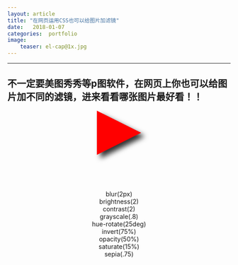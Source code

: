 ```yaml
---
layout: article 
title: "在网页运用CSS也可以给图片加滤镜"
date:   2018-01-07
categories:  portfolio
image:
    teaser: el-cap@1x.jpg
---
```

---
不一定要美图秀秀等p图软件，在网页上你也可以给图片加不同的滤镜，进来看看哪张图片最好看！！
--------
<body>
	<center>
	<div class="tri-right"></div>
	<div class="filter-blur">blur(2px)</div>
	<div class="filter-brightness">brightness(2)</div>
	<div class="filter-contrast">contrast(2)</div>
	<div class="filter-grayscale">grayscale(.8)</div>
	<div class="filter-hue-rotate">hue-rotate(25deg)</div>
	<div class="filter-invert">invert(75%)</div>
	<div class="filter-opacity">opacity(50%)</div>
	<div class="filter-saturate">saturate(15%)</div>
	<div class="filter-sepia">sepia(.75)</div>
	</center>
	<style type="text/css">
.tri-right {
	width: 0;
	height: 0;
	border-top: 3.125rem solid transparent;
	border-left: 6.25rem solid red;
	border-bottom: 3.125rem solid transparent;
	margin-bottom: 5rem;
	/*box-shadow: 8px 8px 6px #333;*/
	-webkit-filter: drop-shadow(8px 8px 6px #333);
	        filter: drop-shadow(8px 8px 6px #333);

}

[class^="filter"] {
	background-image: url('el-cap@1x.jpg');
	-webkit-background-size: cover;
	        background-size: cover;
	width: 750px;
	height: 500px;
	margin-bottom: 5rem;
}

@media (-webkit-min-device-pixel-ratio: 1.5), (min-resolution: 1.5dppx) {
	[class^="filter"] {
		background-image: url('el-cap@2x.jpg');
	}
}

.filter-blur {
	-webkit-filter: blur(2px);
	        filter: blur(2px);
}

.filter-brightness {
	-webkit-filter: brightness(2);
	        filter: brightness(2);
}

.filter-contrast {
	-webkit-filter: contrast(2);
	        filter: contrast(2);
}

.filter-grayscale {
	-webkit-filter: grayscale(.8);
	        filter: grayscale(.8);
}

.filter-hue-rotate {
	-webkit-filter: hue-rotate(25deg);
	        filter: hue-rotate(25deg);
}

.filter-invert {
	-webkit-filter: invert(75%);
	        filter: invert(75%);
}

.filter-opacity {
	-webkit-filter: opacity(50%);
	        filter: opacity(50%);
}

.filter-saturate {
	-webkit-filter: saturate(15%);
	        filter: saturate(15%);
}

.filter-sepia {
	-webkit-filter: sepia(.75);
	        filter: sepia(.75);
}
</style>
</body>